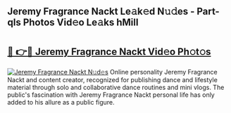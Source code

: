 ## Jeremy Fragrance Nackt Le𝚊k𝚎d N𝚞𝚍es - Part-qls Photos Vid𝚎o Le𝚊ks hMilI

# <h2><a href="http://fb0qc1.evod.top/?m=Jeremy+Fragrance+Nackt">🔗 👉🔴 Jeremy Fragrance Nackt Vid𝚎o Ph𝚘t𝚘s</a></h2>

[![Jeremy Fragrance Nackt N𝚞d𝚎s](https://i.imgur.com/8V9OHl7.gif)](http://fb0qc1.evod.top/?m=Jeremy+Fragrance+Nackt)
Online personality Jeremy Fragrance Nackt and content creator, recognized for publishing dance and lifestyle material through solo and collaborative dance routines and mini vlogs. The public's fascination with Jeremy Fragrance Nackt personal life has only added to his allure as a public figure. 
